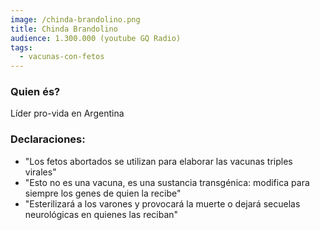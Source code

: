 ```yaml
---
image: /chinda-brandolino.png
title: Chinda Brandolino
audience: 1.300.000 (youtube GQ Radio)
tags: 
  - vacunas-con-fetos
---
```


### Quien és?

Líder pro-vida en Argentina

### Declaraciones:

- "Los fetos abortados se utilizan para elaborar las vacunas triples virales"
- "Esto no es una vacuna, es una sustancia transgénica: modifica para siempre los genes de quien la recibe"
- "Esterilizará a los varones y provocará la muerte o dejará secuelas neurológicas en quienes las reciban"
<!-- - “El chiquito, lo puede ver en cualquier ecografía, corre hacia arriba, abre la boca, llora en silencio y nada hacia el útero” -->
<!-- no existe el aborto seguro, cortan el feto en pedacitos con bisturí y este llora -->